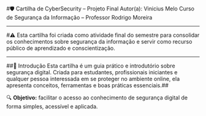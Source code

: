 #🛡️ Cartilha de CyberSecurity – Projeto Final
Autor(a): Vinicius Melo
Curso de Segurança da Informação – Professor Rodrigo Moreira

---

#⚠️ Esta cartilha foi criada como atividade final do semestre para consolidar os conhecimentos sobre segurança da informação e servir como recurso público de aprendizado e conscientização.

---

##🔰 Introdução
Esta cartilha é um guia prático e introdutório sobre segurança digital. Criada para estudantes, profissionais iniciantes e qualquer pessoa interessada em se proteger no ambiente online, ela apresenta conceitos, ferramentas e boas práticas essenciais.##

🔍 **Objetivo:** facilitar o acesso ao conhecimento de segurança digital de forma simples, acessível e aplicada.

